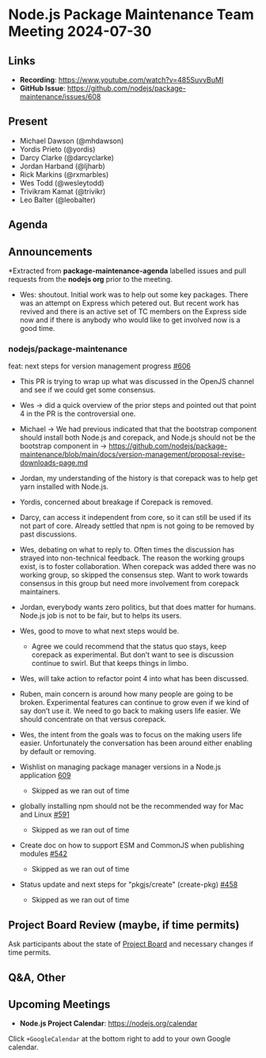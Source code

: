 # Node.js  Package Maintenance Team Meeting 2024-07-30

## Links

* **Recording**:  <https://www.youtube.com/watch?v=485SuvvBuMI>
* **GitHub Issue**: <https://github.com/nodejs/package-maintenance/issues/608>

## Present

* Michael Dawson (@mhdawson)
* Yordis Prieto (@yordis)
* Darcy Clarke (@darcyclarke)
* Jordan Harband (@ljharb)
* Rick Markins (@rxmarbles)
* Wes Todd (@wesleytodd)
* Trivikram Kamat (@trivikr)
* Leo Balter (@leobalter)

## Agenda

## Announcements

*Extracted from **package-maintenance-agenda** labelled issues and pull requests from the **nodejs org** prior to the meeting.

* Wes: shoutout. Initial work was to help out some key packages. There was an attempt on Express which petered out. But recent work has revived and there is an active set of TC members on the Express side now and if there is anybody who would like to get involved now is a good time.

### nodejs/package-maintenance

feat: next steps for version management progress [#606](ttps://github.com/nodejs/package-maintenance/pull/606)

* This PR is trying to wrap up what was discussed in the OpenJS channel and see if we could get some consensus.
* Wes -> did a quick overview of the prior steps and pointed out that point 4 in the PR is the controversial one.
* Michael -> We had previous indicated that that the bootstrap component should install both Node.js and corepack, and Node.js should not be the bootstrap component in -> <https://github.com/nodejs/package-maintenance/blob/main/docs/version-management/proposal-revise-downloads-page.md>
* Jordan, my understanding of the history is that corepack was to help get yarn installed with Node.js.
* Yordis, concerned about breakage if Corepack is removed.
* Darcy, can access it independent from core, so it can still be used if its not part of core.
  Already settled that npm is not going to be removed by past discussions.
* Wes, debating on what to reply to. Often times the discussion has strayed into non-technical  feedback. The reason the working groups exist, is to foster collaboration. When corepack was added there was no working group, so skipped the consensus step. Want to work towards consensus in this group but need more involvement from corepack maintainers.
* Jordan, everybody wants zero politics, but that does matter for humans. Node.js job is not to
  be fair, but to helps its users.
* Wes, good to move to what next steps would be.
  * Agree we could recommend that the status quo stays, keep corepack as experimental. But
    don’t want to see is discussion continue to swirl. But that keeps things in limbo.
* Wes, will take action to refactor point 4 into what has been discussed.
* Ruben, main concern is around how many people are going to be broken. Experimental
  features can continue to grow even if we kind of say don’t use it. We need to go back to
  making users life easier. We should concentrate on that versus corepack.
* Wes, the intent from the goals was to focus on the making users life easier. Unfortunately the
  conversation has been around either enabling by default or removing.

* Wishlist on managing package manager versions in a Node.js application [609](https://github.com/nodejs/package-maintenance/issues/609)
  * Skipped as we ran out of time

* globally installing npm should not be the recommended way for Mac and Linux [#591](https://github.com/nodejs/package-maintenance/issues/591)
  * Skipped as we ran out of time

* Create doc on how to support ESM and CommonJS when publishing modules [#542](https://github.com/nodejs/package-maintenance/issues/542)
  * Skipped as we ran out of time

* Status update and next steps for "pkgjs/create" (create-pkg) [#458](https://github.com/nodejs/package-maintenance/issues/458)
  * Skipped as we ran out of time

## Project Board Review (maybe, if time permits)

Ask participants about the state of [Project Board](https://github.com/nodejs/package-maintenance/projects/1) and necessary changes if time permits.

## Q&A, Other

## Upcoming Meetings

* **Node.js Project Calendar**: <https://nodejs.org/calendar>

Click `+GoogleCalendar` at the bottom right to add to your own Google calendar.

